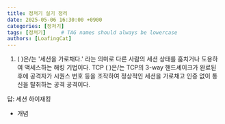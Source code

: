 ```yaml
---
title: 정처기 실기 정리
date: 2025-05-06 16:30:00 +0900
categories: [정처기]
tags: [정처기]     # TAG names should always be lowercase
authors: [LoafingCat]
---
```




1. (   )은/는 '세션을 가로채다.' 라는 의미로 다른 사람의 세션 상태를 훔치거나 도용하여 액세스하는 해킹 기법이다. TCP (   )은/는 TCP의 3-way 핸드셰이크가 완료된 후에 공격자가 시퀀스 번호 등을 조작하여 정상적인 세션을 가로채고 인증 없이 통신을 탈취하는 공격 공격이다.

답: 세션 하이재킹

- 개념



